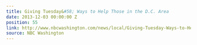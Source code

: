 ```yaml
---
title: Giving Tuesday&#58; Ways to Help Those in the D.C. Area
date: 2013-12-03 00:00:00 Z
position: 55
link: http://www.nbcwashington.com/news/local/Giving-Tuesday-Ways-to-Help-Those-in-the-DC-Area-234304931.html
source: NBC Washington
---
```


